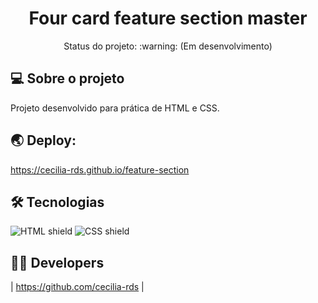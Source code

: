 
<h1 align="center">Four card feature section master</h1>

<p align="center"> 
 Status do projeto: :warning: (Em desenvolvimento)
</p>


## 💻 Sobre o projeto

Projeto desenvolvido para prática de HTML e CSS.


## 🌏 Deploy:

https://cecilia-rds.github.io/feature-section



## 🛠 Tecnologias


<img src="https://img.shields.io/badge/HTML5-E34F26?style=for-the-badge&logo=html5&logoColor=white" alt="HTML shield"> <img src="https://img.shields.io/badge/CSS3-1572B6?style=for-the-badge&logo=css3&logoColor=white" alt="CSS shield"> 

## 👩‍💻 Developers

| https://github.com/cecilia-rds |

